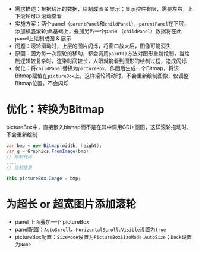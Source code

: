 * 需求描述：根据给出的数据，绘制成图 & 显示；显示控件有限，需要左右，上下滚轮可以滚动查看
* 实施方案：两个panel（`parentPanel`和`childPanel`），`parentPanel`在下层，添加横竖滚轮;此基础上，叠加另外一个panel（`childPanel`）数据将在此panel上绘制成图 & 展示
* 问题：滚轮滑动时，上层的图片闪烁，将窗口放大后，图像可能消失
* 原因：因为每一次滚轮的移动，都会调用`paint()`方法对图形重新绘制，当绘制逻辑较复杂时，渲染时间较长，人眼就能看到图形的绘制过程，造成闪烁
* 优化：将`childPanel`替换为`pictureBox`，作图后生成一个Bitmap，将该Bitmap赋值在`pictureBox`上，这样滚轮滑动时，不会重新绘制图像，仅调整Bitmap位置，不会闪烁  
  
# 优化：转换为Bitmap
pictureBox中，直接嵌入bitmap而不是在其中调用GDI+画图，这样滚轮拖动时，不会重新绘制
```csharp
var bmp = new Bitmap(width, height);
var g = Graphics.FromImage(bmp);
// 绘制代码
....
// 绘制结束

this.pictureBox.Image = bmp;
```

# 为超长 or 超宽图片添加滚轮
* panel 上面叠加一个 pictureBox
* panel配置：`AutoScroll`、`HorizontalScroll.Visible`设置为`true`
* pictureBox配置：`SizeMode`设置为`PictureBoxSizeMode.AutoSize`；`Dock`设置为`None`